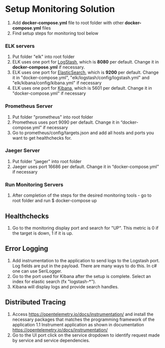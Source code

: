 # Setup Monitoring Solution 
1. Add <b>docker-compose.yml</b> file to root folder with other <b>docker-compose.yml</b> files
2. Find setup steps for monitoring tool below


### ELK servers
1. Put folder "elk" into root folder
2. ELK uses one port for <u>LogStash</u>, which is <b>8080</b> per default. Change it in <b>docker-compose.yml</b>  if necessary.
3. ELK uses one port for <u>ElasticSearch</u>, which is <b>9200</b> per default. Change it in "docker-compose.yml", "elk/logstash/config/logstash.yml" and "elk/kibana/config/kibana.yml" if necessary
4. ELK uses one port for <u>Kibana</u>, which is 5601 per default. Change it in "docker-compose.yml" if necessary


### Prometheus Server 
1. Put folder "prometheus" into root folder
3. Prometheus uses port 9090 per default. Change it in “docker-compose.yml” if necessary 
4. Go to prometheus/config/targets.json and add all hosts and ports you want to get healthchecks for.


### Jaeger Server 
1. Put folder "jaeger" into root folder
2. Jaeger uses port 16686 per default. Change it in “docker-compose.yml” if necessary
    

### Run Monitoring Servers
1. After completion of the steps for the desired monitoring tools - go to root folder and run
  $ docker-compose up


## Healthchecks
1. Go to the monitoring display port and search for "UP". This metric is 0 if the target is down, 1 if it is up.


## Error Logging
1. Add instrumentation to the application to send logs to the Logstash port. Log fields are put in the payload. There are many ways to do this. In c# one can use SeriLogger.
2. Go to the port used for Kibana after the setup is complete. Select an index for elastic search (fx "logstash-*").
3. Kibana will display logs and provide search handles.

## Distributed Tracing
1. Access https://opentelemetry.io/docs/instrumentation/ and install the necessary packages that matches the programming framework of the application
1.1 Instrument application as shown in documentation https://opentelemetry.io/docs/instrumentation/ 
2. Go to the UI port click on the service dropdown to identify request made by service and service dependencies.